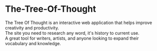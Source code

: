 # The-Tree-Of-Thought
The Tree Of Thought is an interactive web application that helps improve creativity and productivity.<br>
The site you need to research any word, it's history to current use.<br>
A great tool for writers, artists, and anyone looking to expand their vocabulary and knowledge.<br>